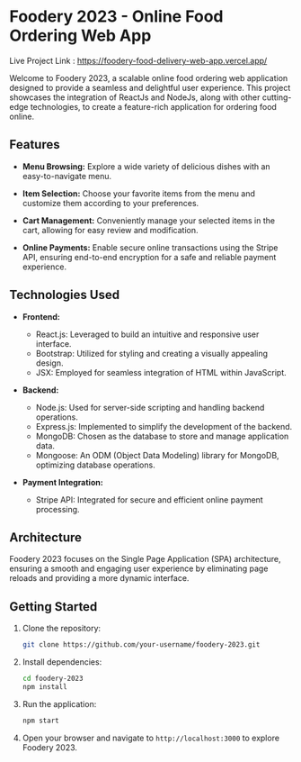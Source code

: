 # Foodery 2023 - Online Food Ordering Web App

Live Project Link   : https://foodery-food-delivery-web-app.vercel.app/


Welcome to Foodery 2023, a scalable online food ordering web application designed to provide a seamless and delightful user experience. This project showcases the integration of ReactJs and NodeJs, along with other cutting-edge technologies, to create a feature-rich application for ordering food online.

## Features

- **Menu Browsing:** Explore a wide variety of delicious dishes with an easy-to-navigate menu.

- **Item Selection:** Choose your favorite items from the menu and customize them according to your preferences.

- **Cart Management:** Conveniently manage your selected items in the cart, allowing for easy review and modification.

- **Online Payments:** Enable secure online transactions using the Stripe API, ensuring end-to-end encryption for a safe and reliable payment experience.

## Technologies Used

- **Frontend:**
  - React.js: Leveraged to build an intuitive and responsive user interface.
  - Bootstrap: Utilized for styling and creating a visually appealing design.
  - JSX: Employed for seamless integration of HTML within JavaScript.

- **Backend:**
  - Node.js: Used for server-side scripting and handling backend operations.
  - Express.js: Implemented to simplify the development of the backend.
  - MongoDB: Chosen as the database to store and manage application data.
  - Mongoose: An ODM (Object Data Modeling) library for MongoDB, optimizing database operations.

- **Payment Integration:**
  - Stripe API: Integrated for secure and efficient online payment processing.

## Architecture

Foodery 2023 focuses on the Single Page Application (SPA) architecture, ensuring a smooth and engaging user experience by eliminating page reloads and providing a more dynamic interface.

## Getting Started

1. Clone the repository:
   ```bash
   git clone https://github.com/your-username/foodery-2023.git
   ```

2. Install dependencies:
   ```bash
   cd foodery-2023
   npm install
   ```

3. Run the application:
   ```bash
   npm start
   ```

4. Open your browser and navigate to `http://localhost:3000` to explore Foodery 2023.


